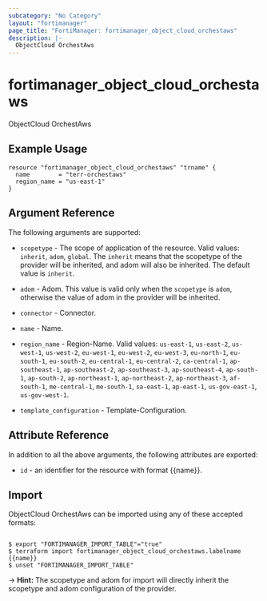 ```yaml
---
subcategory: "No Category"
layout: "fortimanager"
page_title: "FortiManager: fortimanager_object_cloud_orchestaws"
description: |-
  ObjectCloud OrchestAws
---
```


# fortimanager_object_cloud_orchestaws
ObjectCloud OrchestAws

## Example Usage

```hcl
resource "fortimanager_object_cloud_orchestaws" "trname" {
  name        = "terr-orchestaws"
  region_name = "us-east-1"
}
```

## Argument Reference


The following arguments are supported:

* `scopetype` - The scope of application of the resource. Valid values: `inherit`, `adom`, `global`. The `inherit` means that the scopetype of the provider will be inherited, and adom will also be inherited. The default value is `inherit`.
* `adom` - Adom. This value is valid only when the `scopetype` is `adom`, otherwise the value of adom in the provider will be inherited.

* `connector` - Connector.
* `name` - Name.
* `region_name` - Region-Name. Valid values: `us-east-1`, `us-east-2`, `us-west-1`, `us-west-2`, `eu-west-1`, `eu-west-2`, `eu-west-3`, `eu-north-1`, `eu-south-1`, `eu-south-2`, `eu-central-1`, `eu-central-2`, `ca-central-1`, `ap-southeast-1`, `ap-southeast-2`, `ap-southeast-3`, `ap-southeast-4`, `ap-south-1`, `ap-south-2`, `ap-northeast-1`, `ap-northeast-2`, `ap-northeast-3`, `af-south-1`, `me-central-1`, `me-south-1`, `sa-east-1`, `ap-east-1`, `us-gov-east-1`, `us-gov-west-1`.

* `template_configuration` - Template-Configuration.


## Attribute Reference

In addition to all the above arguments, the following attributes are exported:
* `id` - an identifier for the resource with format {{name}}.

## Import

ObjectCloud OrchestAws can be imported using any of these accepted formats:
```

$ export "FORTIMANAGER_IMPORT_TABLE"="true"
$ terraform import fortimanager_object_cloud_orchestaws.labelname {{name}}
$ unset "FORTIMANAGER_IMPORT_TABLE"
```
-> **Hint:** The scopetype and adom for import will directly inherit the scopetype and adom configuration of the provider.
